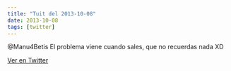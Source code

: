 ```yaml
---
title: "Tuit del 2013-10-08"
date: 2013-10-08
tags: [twitter]
---
```


@Manu4Betis El problema viene cuando sales, que no recuerdas nada XD



[Ver en Twitter](https://twitter.com/i/web/status/387679791404822528)
